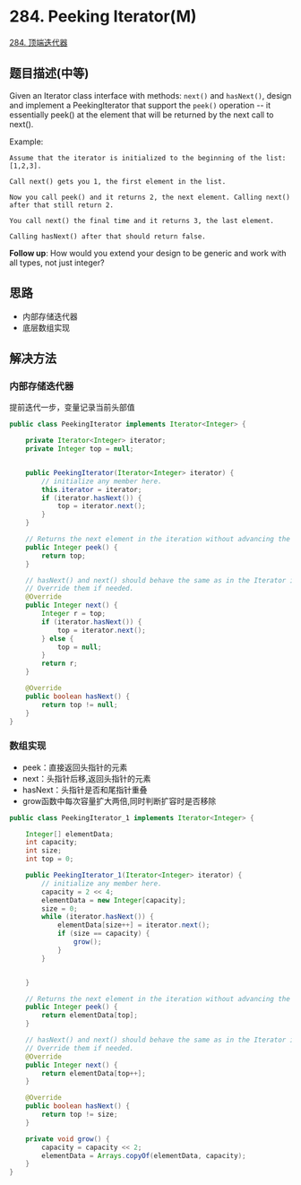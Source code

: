 # 284. Peeking Iterator(M)

[284. 顶端迭代器](https://leetcode-cn.com/problems/peeking-iterator/)

## 题目描述(中等)

Given an Iterator class interface with methods: `next()` and `hasNext()`, design and implement a PeekingIterator that support the `peek()` operation -- it essentially peek() at the element that will be returned by the next call to next().

Example:
```
Assume that the iterator is initialized to the beginning of the list: [1,2,3].

Call next() gets you 1, the first element in the list.

Now you call peek() and it returns 2, the next element. Calling next() after that still return 2. 

You call next() the final time and it returns 3, the last element. 

Calling hasNext() after that should return false.
```

**Follow up**: How would you extend your design to be generic and work with all types, not just integer?


## 思路

- 内部存储迭代器
- 底层数组实现

## 解决方法

### 内部存储迭代器

提前迭代一步，变量记录当前头部值

```java
public class PeekingIterator implements Iterator<Integer> {

    private Iterator<Integer> iterator;
    private Integer top = null;


    public PeekingIterator(Iterator<Integer> iterator) {
        // initialize any member here.
        this.iterator = iterator;
        if (iterator.hasNext()) {
            top = iterator.next();
        }
    }

    // Returns the next element in the iteration without advancing the iterator.
    public Integer peek() {
        return top;
    }

    // hasNext() and next() should behave the same as in the Iterator interface.
    // Override them if needed.
    @Override
    public Integer next() {
        Integer r = top;
        if (iterator.hasNext()) {
            top = iterator.next();
        } else {
            top = null;
        }
        return r;
    }

    @Override
    public boolean hasNext() {
        return top != null;
    }
}

```

### 数组实现

- peek：直接返回头指针的元素
- next：头指针后移,返回头指针的元素
- hasNext：头指针是否和尾指针重叠
- grow函数中每次容量扩大两倍,同时判断扩容时是否移除

```java
public class PeekingIterator_1 implements Iterator<Integer> {

    Integer[] elementData;
    int capacity;
    int size;
    int top = 0;

    public PeekingIterator_1(Iterator<Integer> iterator) {
        // initialize any member here.
        capacity = 2 << 4;
        elementData = new Integer[capacity];
        size = 0;
        while (iterator.hasNext()) {
            elementData[size++] = iterator.next();
            if (size == capacity) {
                grow();
            }
        }


    }

    // Returns the next element in the iteration without advancing the iterator.
    public Integer peek() {
        return elementData[top];
    }

    // hasNext() and next() should behave the same as in the Iterator interface.
    // Override them if needed.
    @Override
    public Integer next() {
        return elementData[top++];
    }

    @Override
    public boolean hasNext() {
        return top != size;
    }

    private void grow() {
        capacity = capacity << 2;
        elementData = Arrays.copyOf(elementData, capacity);
    }
}

```